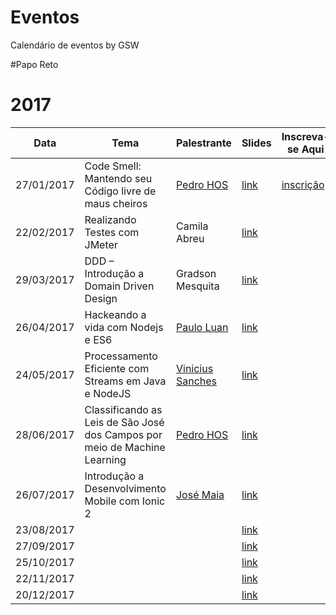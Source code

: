 Eventos
===

Calendário de eventos by GSW

#Papo Reto

# 2017 #

Data          | Tema          | Palestrante   | Slides		| Inscreva-se Aqui 
------------- | ------------- | ------------- |-------------|-------------
27/01/2017    | Code Smell: Mantendo seu Código livre de maus cheiros          | [Pedro HOS](http://github.com/pedro-hos)      | [link](http://www.slideshare.net/pedrosjc/code-smell-gsw)| [inscrição](https://docs.google.com/forms/d/e/1FAIpQLSeXEPTdRfqYrOjtUdivY2n6iL-6raV_otGVvtxXH-jNAWda4w/viewform)
22/02/2017    | Realizando Testes com JMeter |   Camila Abreu    | [link](#) |
29/03/2017    | DDD – Introdução a Domain Driven Design         |     Gradson Mesquita  | [link](#) |
26/04/2017    | Hackeando a vida com Nodejs e ES6          |   [Paulo Luan](http://github.com/pauloluan)    | [link](#) |
24/05/2017    | Processamento Eficiente com Streams em Java e NodeJS | [Vinicius Sanches](http://github.com/viniciusps2)| [link](#) |
28/06/2017    | Classificando as Leis de São José dos Campos por meio de Machine Learning          |   [Pedro HOS](http://github.com/pedro-hos)    | [link](#) |
26/07/2017    | Introdução a Desenvolvimento Mobile com Ionic 2 | [José Maia](http://github.com/josenicomaia) | [link](#) |
23/08/2017    |           |       | [link](#) |
27/09/2017    |           |       | [link](#) |
25/10/2017    |           |       | [link](#) |
22/11/2017    |           |       | [link](#) |
20/12/2017    |           |       | [link](#) |
